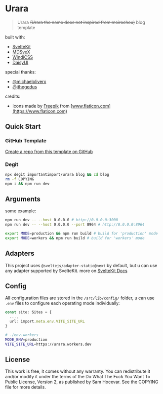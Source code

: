 # Urara

> Urara ~~(Urara the name does not inspired from meirochou)~~ blog template

built with:

- [SvelteKit](https://github.com/sveltejs/kit)
- [MDSveX](https://github.com/pngwn/mdsvex)
- [WindiCSS](https://github.com/windicss/windicss)
- [DaisyUI](https://github.com/saadeghi/daisyui)

special thanks:

- [@michaeloliverx](https://github.com/pngwn/MDsveX/issues/294#issuecomment-907029639)
- [@jthegedus](https://github.com/sveltejs/kit/issues/1258#issuecomment-874482104)

credits:

- Icons made by [Freepik](https://www.flaticon.com/authors/freepik) from [www.flaticon.com](https://www.flaticon.com)

## Quick Start

### GitHub Template

[Create a repo from this template on GitHub](https://github.com/importantimport/urara/generate)

### Degit

```bash
npx degit importantimport/urara blog && cd blog
rm -f COPYING
npm i && npm run dev
```

## Arguments

some example:

```bash
npm run dev -- --host 0.0.0.0 # http://0.0.0.0:3000
npm run dev -- --host 0.0.0.0 --port 8964 # http://0.0.0.0:8964
```

```bash
export MODE=production && npm run build # build for 'production' mode
export MODE=workers && npm run build # build for 'workers' mode
```

## Adapters

This project uses `@sveltejs/adapter-static@next` by default, but u can use any adapter supported by SvelteKit. more on [SvelteKit Docs](https://kit.svelte.dev/docs#adapters)

## Config

All configuration files are stored in the `/src/lib/config/` folder, u can use `.env` files to configure each operating mode individually:

```ts
const site: Sites = {
  ...,
  url: import.meta.env.VITE_SITE_URL
}
```

```bash
# ./env.workers
MODE_ENV=production
VITE_SITE_URL=https://urara.workers.dev
```

## License

This work is free, it comes without any warranty. You can redistribute it and/or modify it under the
terms of the Do What The Fuck You Want To Public License, Version 2,
as published by Sam Hocevar. See the COPYING file for more details.
